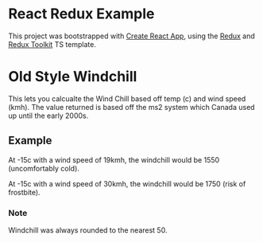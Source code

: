 # React Redux Example

This project was bootstrapped with [Create React App](https://github.com/facebook/create-react-app), using the [Redux](https://redux.js.org/) and [Redux Toolkit](https://redux-toolkit.js.org/) TS template.

# Old Style Windchill

This lets you calcualte the Wind Chill based off temp (c) and wind speed (kmh). The value returned is based off the ms2 system which Canada used up until the early 2000s.

## Example

At -15c with a wind speed of 19kmh, the windchill would be 1550 (uncomfortably cold).

At -15c with a wind speed of 30kmh, the windchill would be 1750 (risk of frostbite).

### Note

Windchill was always rounded to the nearest 50.
